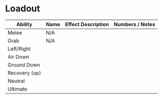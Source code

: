 

# Loadout

| Ability       | Name | Effect Description | Numbers / Notes |
| ------------- | ---- | ------------------ | --------------- |
| Melee         | N/A  |                    |                 |
| Grab          | N/A  |                    |                 |
| Left/Right    |      |                    |                 |
| Air Down      |      |                    |                 |
| Ground Down   |      |                    |                 |
| Recovery (up) |      |                    |                 |
| Neutral       |      |                    |                 |
| Ultimate      |      |                    |                 |

